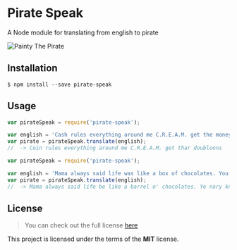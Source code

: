 # Pirate Speak

A Node module for translating from english to pirate

![Painty The Pirate](http://img2.wikia.nocookie.net/__cb20121116031105/spongebob/images/thumb/e/eb/PaintythePirate.jpg/500px-PaintythePirate.jpg)

## Installation

```
$ npm install --save pirate-speak
```

## Usage 

```js
var pirateSpeak = require('pirate-speak');

var english = 'Cash rules everything around me C.R.E.A.M. get the money';
var pirate = pirateSpeak.translate(english);
//  -> Coin rules everything around me C.R.E.A.M. get thar doubloons
```

```js
var pirateSpeak = require('pirate-speak');

var english = 'Mama always said life was like a box of chocolates. You never know what you\'re gonna get.';
var pirate = pirateSpeak.translate(english);
//  -> Mama always said life be like a barrel o' chocolates. Ye nary know what you're gonna get.
```


## License
>You can check out the full license [here](https://github.com/mikewesthad/pirate-speak/blob/master/LICENSE)

This project is licensed under the terms of the **MIT** license.
